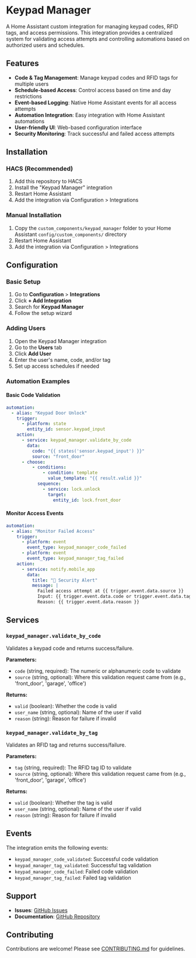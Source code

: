 # Keypad Manager

A Home Assistant custom integration for managing keypad codes, RFID tags, and access permissions. This integration provides a centralized system for validating access attempts and controlling automations based on authorized users and schedules.

## Features

- **Code & Tag Management**: Manage keypad codes and RFID tags for multiple users
- **Schedule-based Access**: Control access based on time and day restrictions
- **Event-based Logging**: Native Home Assistant events for all access attempts
- **Automation Integration**: Easy integration with Home Assistant automations
- **User-friendly UI**: Web-based configuration interface
- **Security Monitoring**: Track successful and failed access attempts

## Installation

### HACS (Recommended)
1. Add this repository to HACS
2. Install the "Keypad Manager" integration
3. Restart Home Assistant
4. Add the integration via Configuration > Integrations

### Manual Installation
1. Copy the `custom_components/keypad_manager` folder to your Home Assistant `config/custom_components/` directory
2. Restart Home Assistant
3. Add the integration via Configuration > Integrations

## Configuration

### Basic Setup
1. Go to **Configuration** > **Integrations**
2. Click **+ Add Integration**
3. Search for **Keypad Manager**
4. Follow the setup wizard

### Adding Users
1. Open the Keypad Manager integration
2. Go to the **Users** tab
3. Click **Add User**
4. Enter the user's name, code, and/or tag
5. Set up access schedules if needed

### Automation Examples

#### Basic Code Validation
```yaml
automation:
  - alias: "Keypad Door Unlock"
    trigger:
      - platform: state
        entity_id: sensor.keypad_input
    action:
      - service: keypad_manager.validate_by_code
        data:
          code: "{{ states('sensor.keypad_input') }}"
          source: "front_door"
      - choose:
          - conditions:
              - condition: template
                value_template: "{{ result.valid }}"
            sequence:
              - service: lock.unlock
                target:
                  entity_id: lock.front_door
```

#### Monitor Access Events
```yaml
automation:
  - alias: "Monitor Failed Access"
    trigger:
      - platform: event
        event_type: keypad_manager_code_failed
      - platform: event
        event_type: keypad_manager_tag_failed
    action:
      - service: notify.mobile_app
        data:
          title: "🚨 Security Alert"
          message: |
            Failed access attempt at {{ trigger.event.data.source }}
            Input: {{ trigger.event.data.code or trigger.event.data.tag }}
            Reason: {{ trigger.event.data.reason }}
```

## Services

### `keypad_manager.validate_by_code`
Validates a keypad code and returns success/failure.

**Parameters:**
- `code` (string, required): The numeric or alphanumeric code to validate
- `source` (string, optional): Where this validation request came from (e.g., 'front_door', 'garage', 'office')

**Returns:**
- `valid` (boolean): Whether the code is valid
- `user_name` (string, optional): Name of the user if valid
- `reason` (string): Reason for failure if invalid

### `keypad_manager.validate_by_tag`
Validates an RFID tag and returns success/failure.

**Parameters:**
- `tag` (string, required): The RFID tag ID to validate
- `source` (string, optional): Where this validation request came from (e.g., 'front_door', 'garage', 'office')

**Returns:**
- `valid` (boolean): Whether the tag is valid
- `user_name` (string, optional): Name of the user if valid
- `reason` (string): Reason for failure if invalid

## Events

The integration emits the following events:

- `keypad_manager_code_validated`: Successful code validation
- `keypad_manager_tag_validated`: Successful tag validation
- `keypad_manager_code_failed`: Failed code validation
- `keypad_manager_tag_failed`: Failed tag validation

## Support

- **Issues**: [GitHub Issues](https://github.com/tataihono/keypad-manager/issues)
- **Documentation**: [GitHub Repository](https://github.com/tataihono/keypad-manager)

## Contributing

Contributions are welcome! Please see [CONTRIBUTING.md](CONTRIBUTING.md) for guidelines.
